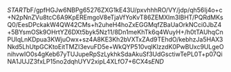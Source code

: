 $START$bF/gpfHGJw6NBPg65276ZXG1kE43U/pxvhhhRO/VY/jdp/qh56Ij4o+c+N2pNnZVu8tcC6A9KpEREmgoV8eTjaVfYoKvT86ZEMXlm3IBHT/PQRdMKsQ0/EesDPckakW4QW42CMs+h2uheH4hoZxEGGMqfZBaUaOrkNCci0JbZ4+5BYsmOSk9OHrtYZ6DXt5byk5Nz11/8Dn1meKhTk6q4WuyH+/h0tTAUhqCnPUlqLnKDpua3KWjuOwx+sz4A8KE3Kh2bVXTxZAd9TEhdO/kebhzJa5HAX3Nkd5LhUtpGCKtoEitTMZI3evuFD5e+WkQYP510vqlKlzzdK0PwBUxc9ULgeOnihvwIO0s4gKeb67yTUJupeRpSzLykhkSdaAkuSf3UdGsctiwTePL0T+p07QiNA1JUJZ3fxLP15no2dqhUYV2xipL4XLfO7+6CX4s$END$